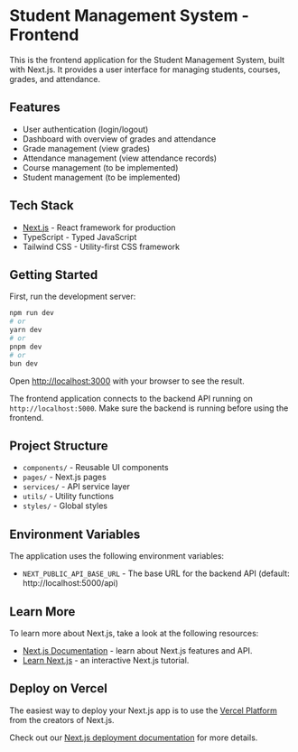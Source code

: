 # Student Management System - Frontend

This is the frontend application for the Student Management System, built with Next.js. It provides a user interface for managing students, courses, grades, and attendance.

## Features

- User authentication (login/logout)
- Dashboard with overview of grades and attendance
- Grade management (view grades)
- Attendance management (view attendance records)
- Course management (to be implemented)
- Student management (to be implemented)

## Tech Stack

- [Next.js](https://nextjs.org) - React framework for production
- TypeScript - Typed JavaScript
- Tailwind CSS - Utility-first CSS framework

## Getting Started

First, run the development server:

```bash
npm run dev
# or
yarn dev
# or
pnpm dev
# or
bun dev
```

Open [http://localhost:3000](http://localhost:3000) with your browser to see the result.

The frontend application connects to the backend API running on `http://localhost:5000`. Make sure the backend is running before using the frontend.

## Project Structure

- `components/` - Reusable UI components
- `pages/` - Next.js pages
- `services/` - API service layer
- `utils/` - Utility functions
- `styles/` - Global styles

## Environment Variables

The application uses the following environment variables:

- `NEXT_PUBLIC_API_BASE_URL` - The base URL for the backend API (default: http://localhost:5000/api)

## Learn More

To learn more about Next.js, take a look at the following resources:

- [Next.js Documentation](https://nextjs.org/docs) - learn about Next.js features and API.
- [Learn Next.js](https://nextjs.org/learn-pages-router) - an interactive Next.js tutorial.

## Deploy on Vercel

The easiest way to deploy your Next.js app is to use the [Vercel Platform](https://vercel.com/new?utm_medium=default-template&filter=next.js&utm_source=create-next-app&utm_campaign=create-next-app-readme) from the creators of Next.js.

Check out our [Next.js deployment documentation](https://nextjs.org/docs/pages/building-your-application/deploying) for more details.